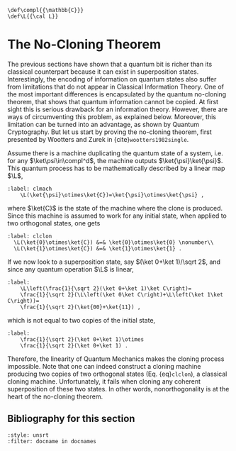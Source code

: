 ```{math}
\def\compl{{\mathbb{C}}}
\def\L{{\cal L}}
```

# The No-Cloning Theorem

The previous sections have shown that a quantum bit is richer than its classical counterpart
because it can exist in superposition states.
Interestingly, the encoding of information on quantum states also
suffer from limitations that do not appear in Classical
Information Theory. One of the most important differences is encapsulated by the quantum
no-cloning theorem, that shows that quantum information cannot be
copied. At first sight this is serious drawback for an information
theory. However, there are ways of circumventing this problem, as explained 
below. Moreover, this limitation can be turned into an
advantage, as shown by Quantum Cryptography. But let us
start by proving the no-cloning theorem, first presented by Wootters
and Zurek in {cite}`wootters1982single`.

Assume there is a machine duplicating the quantum state of a
system, i.e. for any  $\ket\psi\in\compl^d$, the
machine outputs $\ket{\psi}\ket{\psi}$. This quantum process has to be
mathematically described by a linear map $\L$,

```{math}
:label: clmach
    \L(\ket{\psi}\otimes\ket{C})=\ket{\psi}\otimes\ket{\psi} ,
```

where $\ket{C}$ is the state of the machine where the clone is
produced. Since this machine is assumed to work for any initial
state, when applied to two orthogonal states, one gets

```{math}
:label: clclon
  \L(\ket{0}\otimes\ket{C}) &=& \ket{0}\otimes\ket{0} \nonumber\\
  \L(\ket{1}\otimes\ket{C}) &=& \ket{1}\otimes\ket{1} .
```

If we now look to a superposition state, say $(\ket 0+\ket 1)/\sqrt 2$, and since any quantum operation $\L$ is linear,

```{math}
:label: 
    \L\left(\frac{1}{\sqrt 2}(\ket 0+\ket 1)\ket C\right)=
    \frac{1}{\sqrt 2}(\L\left(\ket 0\ket C\right)+\L\left(\ket 1\ket C\right))=
    \frac{1}{\sqrt 2}(\ket{00}+\ket{11}) ,
```

which is not equal to two copies of the initial state,

```{math}
:label: 
    \frac{1}{\sqrt 2}(\ket 0+\ket 1)\otimes
    \frac{1}{\sqrt 2}(\ket 0+\ket 1) .
```

Therefore, the linearity of Quantum Mechanics makes the cloning
process impossible. Note that one can indeed construct a cloning
machine producing two copies of two orthogonal states
(Eq. {eq}`clclon`), a classical cloning machine. Unfortunately, it
fails when cloning any coherent superposition of these two states.
In other words, nonorthogonality is at the heart of the no-cloning
theorem.

## Bibliography for this section
```{bibliography}
:style: unsrt
:filter: docname in docnames
```

